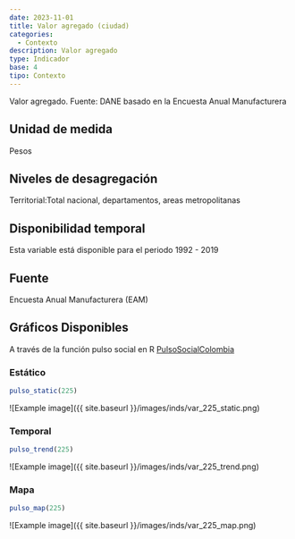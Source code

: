 ```yaml
---
date: 2023-11-01
title: Valor agregado (ciudad)
categories:
  - Contexto
description: Valor agregado
type: Indicador
base: 4
tipo: Contexto
--- 
```


Valor agregado.
Fuente: DANE basado en la Encuesta Anual Manufacturera

## Unidad de medida
Pesos

## Niveles de desagregación
Territorial:Total nacional, departamentos, areas metropolitanas

## Disponibilidad temporal
Esta variable está disponible para el periodo 1992 - 2019

## Fuente
Encuesta Anual Manufacturera (EAM)

## Gráficos Disponibles

A través de la función pulso social en R [PulsoSocialColombia](https://github.com/pulsosocialcolombia/PulsoSocialColombia)

### Estático

``` R
pulso_static(225)
```

![Example image]({{ site.baseurl }}/images/inds/var_225_static.png)

### Temporal

``` R
pulso_trend(225)
```

![Example image]({{ site.baseurl }}/images/inds/var_225_trend.png)

### Mapa

``` R
pulso_map(225)
```

![Example image]({{ site.baseurl }}/images/inds/var_225_map.png)